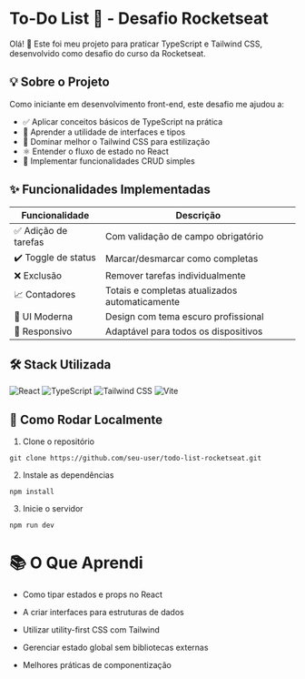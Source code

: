 # To-Do List 🚀 - Desafio Rocketseat
Olá! 👋 Este foi meu projeto para praticar TypeScript e Tailwind CSS, desenvolvido como desafio do curso da Rocketseat.



## 💡 Sobre o Projeto
Como iniciante em desenvolvimento front-end, este desafio me ajudou a:
- ✅ Aplicar conceitos básicos de TypeScript na prática
- 🎯 Aprender a utilidade de interfaces e tipos
- 🎨 Dominar melhor o Tailwind CSS para estilização
- ⚛️ Entender o fluxo de estado no React
- 🔄 Implementar funcionalidades CRUD simples

## ✨ Funcionalidades Implementadas
| Funcionalidade | Descrição |
|---------------|-----------|
| ✅ Adição de tarefas | Com validação de campo obrigatório |
| ✔️ Toggle de status | Marcar/desmarcar como completas |
| ❌ Exclusão | Remover tarefas individualmente |
| 📈 Contadores | Totais e completas atualizados automaticamente |
| 🎨 UI Moderna | Design com tema escuro profissional |
| 📱 Responsivo | Adaptável para todos os dispositivos |

## 🛠 Stack Utilizada
<div align="left">
  <img src="https://img.shields.io/badge/React-20232A?style=for-the-badge&logo=react" alt="React" />
  <img src="https://img.shields.io/badge/TypeScript-007ACC?style=for-the-badge&logo=typescript" alt="TypeScript" />
  <img src="https://img.shields.io/badge/Tailwind_CSS-38B2AC?style=for-the-badge&logo=tailwind-css" alt="Tailwind CSS" />
  <img src="https://img.shields.io/badge/Vite-B73BFE?style=for-the-badge&logo=vite" alt="Vite" />
</div>

## 🚀 Como Rodar Localmente

1. Clone o repositório
```
git clone https://github.com/seu-user/todo-list-rocketseat.git
```
2. Instale as dependências
```
npm install
```
3. Inicie o servidor
```
npm run dev
```
# 📚 O Que Aprendi
- Como tipar estados e props no React

- A criar interfaces para estruturas de dados

- Utilizar utility-first CSS com Tailwind

- Gerenciar estado global sem bibliotecas externas

- Melhores práticas de componentização
